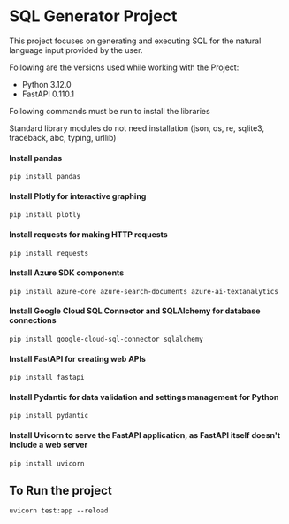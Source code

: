 # SQL Generator Project

This project focuses on generating and executing SQL for the natural language input provided by the user. 

Following are the versions used while working with the Project:
- Python    3.12.0
- FastAPI   0.110.1

Following commands must be run to install the libraries

Standard library modules do not need installation (json, os, re, sqlite3, traceback, abc, typing, urllib)

#### Install pandas
```pip install pandas```

#### Install Plotly for interactive graphing
```pip install plotly```

#### Install requests for making HTTP requests
```pip install requests```

#### Install Azure SDK components
```pip install azure-core azure-search-documents azure-ai-textanalytics```

#### Install Google Cloud SQL Connector and SQLAlchemy for database connections
```pip install google-cloud-sql-connector sqlalchemy```

#### Install FastAPI for creating web APIs
```pip install fastapi```

#### Install Pydantic for data validation and settings management for Python
```pip install pydantic```

#### Install Uvicorn to serve the FastAPI application, as FastAPI itself doesn't include a web server
```pip install uvicorn```

## To Run the project
```uvicorn test:app --reload```
